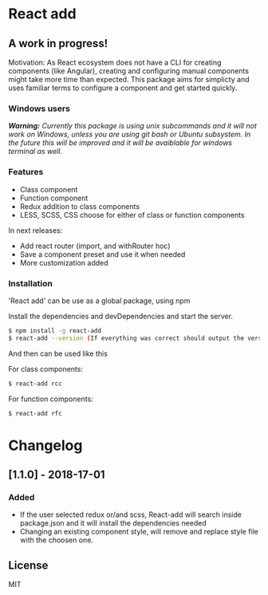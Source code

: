 # React add
## A work in progress!

Motivation:
As React ecosystem does not have a CLI for creating components (like Angular), creating and configuring manual components might take more time than expected. This package aims for simplicty and uses familiar terms to configure a component and get started quickly.


### Windows users
_**Warning:** Currently this package is using unix subcommands and it will not work on Windows, unless you are using git bash or Ubuntu subsystem. In the future this will be improved and it will be avaiblable for windows terminal as well._

### Features

  - Class component 
  - Function component
  - Redux addition to class components
  - LESS, SCSS, CSS choose for either of class or function components

In next releases:
  - Add react router (import, and withRouter hoc)
  - Save a component preset and use it when needed
  - More customization added

### Installation

'React add' can be use as a global package, using npm

Install the dependencies and devDependencies and start the server.

```sh
$ npm install -g react-add
$ react-add --version (If everything was correct should output the version number)
```

And then can be used like this

For class components:
```sh
$ react-add rcc
```

For function components:
```sh
$ react-add rfc
```

# Changelog

## [1.1.0] - 2018-17-01
### Added
- If the user selected redux or/and scss, React-add will search inside package.json and it will install the dependencies needed
- Changing an existing component style, will remove and replace style file with the choosen one.


License
----

MIT




